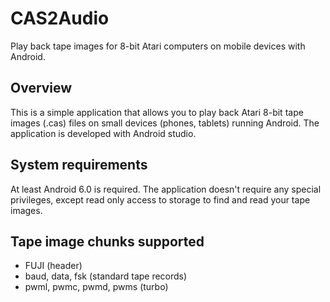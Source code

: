 # CAS2Audio
Play back tape images for 8-bit Atari computers on mobile devices with Android.

## Overview
This is a simple application that allows you to play back Atari 8-bit tape images (.cas) files on small devices (phones, tablets) running Android. The application is developed with Android studio.

## System requirements
At least Android 6.0 is required. The application doesn't require any special privileges, except read only access to storage to find and read your tape images.

## Tape image chunks supported

* FUJI (header)
* baud, data, fsk (standard tape records)
* pwml, pwmc, pwmd, pwms (turbo)
